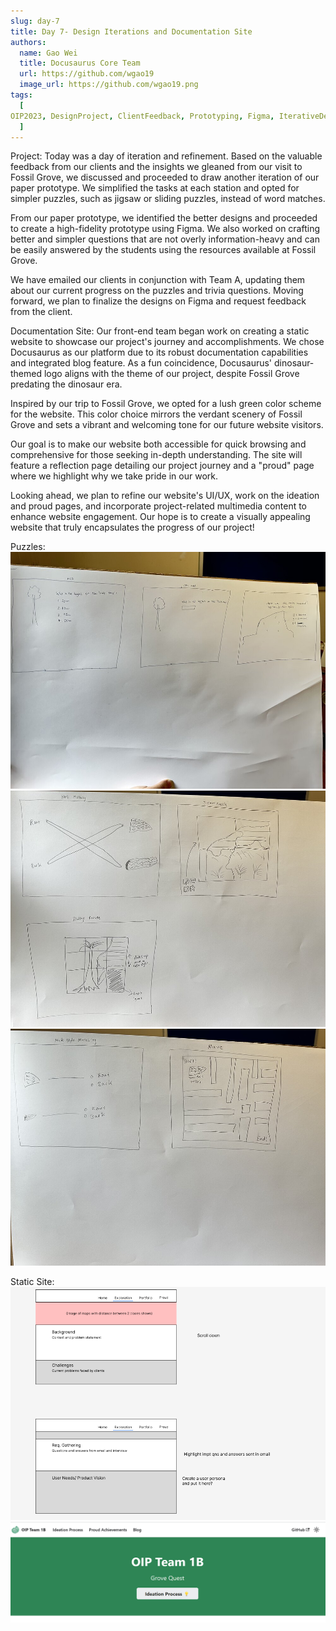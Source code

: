 ```yaml
---
slug: day-7
title: Day 7- Design Iterations and Documentation Site
authors:
  name: Gao Wei
  title: Docusaurus Core Team
  url: https://github.com/wgao19
  image_url: https://github.com/wgao19.png
tags:
  [
OIP2023, DesignProject, ClientFeedback, Prototyping, Figma, IterativeDesign, DocumentationSite, Docusaurus, WebDesign, UserExperience, UI/UX
  ]
---
```


Project:
Today was a day of iteration and refinement. Based on the valuable feedback from our clients and the insights we gleaned from our visit to Fossil Grove, we discussed and proceeded to draw another iteration of our paper prototype. We simplified the tasks at each station and opted for simpler puzzles, such as jigsaw or sliding puzzles, instead of word matches.

From our paper prototype, we identified the better designs and proceeded to create a high-fidelity prototype using Figma. We also worked on crafting better and simpler questions that are not overly information-heavy and can be easily answered by the students using the resources available at Fossil Grove.

We have emailed our clients in conjunction with Team A, updating them about our current progress on the puzzles and trivia questions. Moving forward, we plan to finalize the designs on Figma and request feedback from the client.

Documentation Site:
Our front-end team began work on creating a static website to showcase our project's journey and accomplishments. We chose Docusaurus as our platform due to its robust documentation capabilities and integrated blog feature. As a fun coincidence, Docusaurus' dinosaur-themed logo aligns with the theme of our project, despite Fossil Grove predating the dinosaur era.

Inspired by our trip to Fossil Grove, we opted for a lush green color scheme for the website. This color choice mirrors the verdant scenery of Fossil Grove and sets a vibrant and welcoming tone for our future website visitors.

Our goal is to make our website both accessible for quick browsing and comprehensive for those seeking in-depth understanding. The site will feature a reflection page detailing our project journey and a "proud" page where we highlight why we take pride in our work.

Looking ahead, we plan to refine our website's UI/UX, work on the ideation and proud pages, and incorporate project-related multimedia content to enhance website engagement. Our hope is to create a visually appealing website that truly encapsulates the progress of our project!

Puzzles:
![Puzzle1](../static/img/blog/day7-puzzle1.png)
![Puzzle2](../static/img/blog/day7-puzzle2.png)
![Puzzle3](../static/img/blog/day7-puzzle3.png)

Static Site:
![StaticSite1](../static/img/blog/day7-staticsite1.png)
![StaticSite2](../static/img/blog/day7-staticsite2.png)
